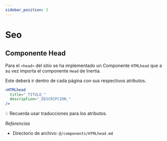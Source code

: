 ```yaml
---
sidebar_position: 2
---
```


# Seo

## Componente Head
Para el `<head>` del sitio se ha implementado un Componente `HTMLhead` que a su vez importa el componente `Head` de Inertia.

Este deberá ir dentro de cada página con sus respectivos atributos.

```jsx
<HTMLhead 
  title="_TITULO_"
  description="_DESCRIPCION_"
/>
```

💡 Recuerda usar traducciones para los atributos.

*Referencias*
- Directorio de archivo: `@/components/HTMLhead.md`
